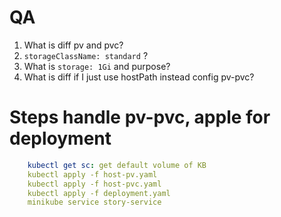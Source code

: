 # QA

1. What is diff pv and pvc?
2. `storageClassName: standard` ?
3. What is `storage: 1Gi` and purpose?
4. What is diff if I just use hostPath instead config pv-pvc?

# Steps handle pv-pvc, apple for deployment

```YAML
    kubectl get sc: get default volume of KB
    kubectl apply -f host-pv.yaml
    kubectl apply -f host-pvc.yaml
    kubectl apply -f deployment.yaml
    minikube service story-service
```
